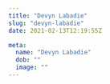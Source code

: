 ```yaml
---
title: "Devyn Labadie"
slug: "devyn-labadie"
date: 2021-02-13T12:19:55Z

meta:
  name: "Devyn Labadie"
  dob: ""
  image: ""
---
```


